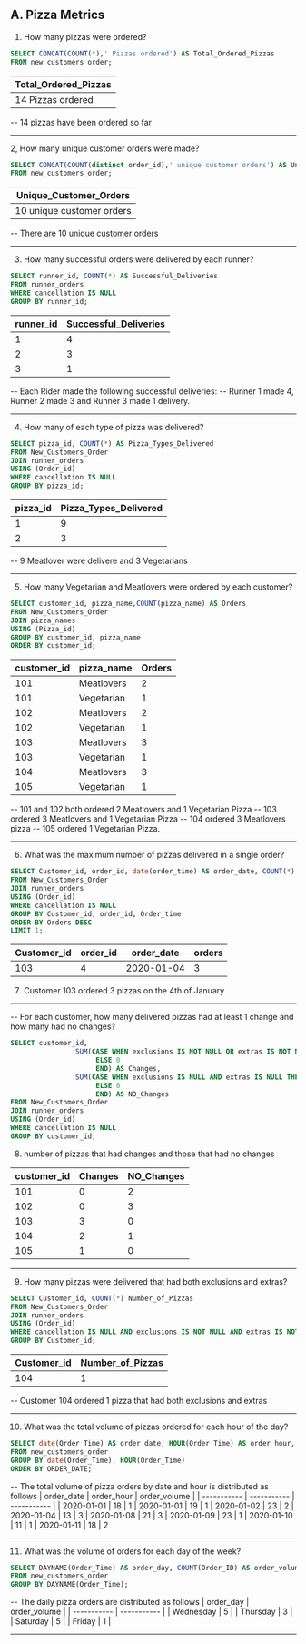 ## A. Pizza Metrics

1. How many pizzas were ordered?
```sql
SELECT CONCAT(COUNT(*),' Pizzas ordered') AS Total_Ordered_Pizzas
FROM new_customers_order;
```
| Total_Ordered_Pizzas | 
| ----------- | 
| 14 Pizzas ordered | 

-- 14 pizzas have been ordered so far

---

2, How many unique customer orders were made?
```sql
SELECT CONCAT(COUNT(distinct order_id),' unique customer orders') AS Unique_Customer_Orders
FROM new_customers_order;
```
| Unique_Customer_Orders | 
| ----------- | 
| 10 unique customer orders |

-- There are 10 unique customer orders

---

3. How many successful orders were delivered by each runner?
```sql
SELECT runner_id, COUNT(*) AS Successful_Deliveries
FROM runner_orders
WHERE cancellation IS NULL
GROUP BY runner_id;
```
|runner_id | Successful_Deliveries|
| ----------- | ----------- |
|1	| 4  |
|2	| 3  |
|3	| 1  |

-- Each Rider made the following successful deliveries:
-- Runner 1 made 4, Runner 2 made 3 and Runner 3 made 1 delivery.

---

4. How many of each type of pizza was delivered?
```sql
SELECT pizza_id, COUNT(*) AS Pizza_Types_Delivered
FROM New_Customers_Order
JOIN runner_orders
USING (Order_id)
WHERE cancellation IS NULL
GROUP BY pizza_id;
```
| pizza_id	| Pizza_Types_Delivered |
| ----------- | ----------- |
| 1 | 9 |
| 2| 3 |

-- 9 Meatlover were delivere and 3 Vegetarians 

---

5. How many Vegetarian and Meatlovers were ordered by each customer?
```sql
SELECT customer_id, pizza_name,COUNT(pizza_name) AS Orders
FROM New_Customers_Order
JOIN pizza_names
USING (Pizza_id)
GROUP BY customer_id, pizza_name
ORDER BY customer_id;

```
| customer_id| pizza_name | 	Orders | 
| ----------- | ----------- | ----------- | 
| 101	| Meatlovers	| 2 | 
| 101	| Vegetarian	| 1 | 
| 102	| Meatlovers	| 2 | 
| 102	| Vegetarian	| 1 | 
| 103	| Meatlovers	| 3 | 
| 103	| Vegetarian	| 1 | 
| 104	| Meatlovers	| 3 | 
| 105	| Vegetarian	| 1 | 

-- 101 and 102 both ordered 2 Meatlovers and 1 Vegetarian Pizza
-- 103 ordered 3 Meatlovers and 1 Vegetarian Pizza
-- 104 ordered 3 Meatlovers pizza
-- 105 ordered 1 Vegetarian Pizza. 

---

6. What was the maximum number of pizzas delivered in a single order?
```sql
SELECT Customer_id, order_id, date(order_time) AS order_date, COUNT(*) AS orders
FROM New_Customers_Order
JOIN runner_orders
USING (Order_id)
WHERE cancellation IS NULL
GROUP BY Customer_id, order_id, Order_time
ORDER BY Orders DESC
LIMIT 1;
```
| Customer_id	| order_id	| order_date	| orders |
| ----------- | ----------- | ----------- | ----------- | 
| 103	| 4	| 2020-01-04	| 3 |

7. Customer 103 ordered 3 pizzas on the 4th of January

---

-- For each customer, how many delivered pizzas had at least 1 change and how many had no changes?
```sql
SELECT customer_id, 
				SUM(CASE WHEN exclusions IS NOT NULL OR extras IS NOT NULL THEN 1
					 ELSE 0
                     END) AS Changes, 
				SUM(CASE WHEN exclusions IS NULL AND extras IS NULL THEN 1
					 ELSE 0
                     END) AS NO_Changes
FROM New_Customers_Order
JOIN runner_orders
USING (Order_id)
WHERE cancellation IS NULL
GROUP BY customer_id;
```

8. number of pizzas that had changes and those that had no changes

| customer_id |	Changes | NO_Changes |
| ----------- | ----------- | ----------- | 
| 101	| 0	| 2 |
| 102	| 0	| 3 |
| 103	| 3	| 0 |
| 104	| 2	| 1 |
| 105	| 1	| 0 |

---

9. How many pizzas were delivered that had both exclusions and extras?
```sql
SELECT Customer_id, COUNT(*) Number_of_Pizzas
FROM New_Customers_Order
JOIN runner_orders
USING (Order_id)
WHERE cancellation IS NULL AND exclusions IS NOT NULL AND extras IS NOT NULL
GROUP BY Customer_id;
```

| Customer_id | Number_of_Pizzas |
| ----------- | ----------- |
| 104	| 1 |

-- Customer 104 ordered 1 pizza that had both exclusions and extras 

---

10. What was the total volume of pizzas ordered for each hour of the day?
```sql
SELECT date(Order_Time) AS order_date, HOUR(Order_Time) AS order_hour, COUNT(Order_ID) AS order_volume
FROM new_customers_order
GROUP BY date(Order_Time), HOUR(Order_Time)
ORDER BY ORDER_DATE;
```

-- The total volume of pizza orders by date and hour is distributed as follows
| order_date	| order_hour	| order_volume | 
| ----------- | ----------- | ----------- |
| 2020-01-01	| 18	| 1
| 2020-01-01	| 19	| 1
| 2020-01-02	| 23	| 2
| 2020-01-04	| 13	| 3
| 2020-01-08	| 21	| 3
| 2020-01-09	| 23	| 1
| 2020-01-10	| 11	| 1
| 2020-01-11	| 18	| 2

---

11. What was the volume of orders for each day of the week?
```sql
SELECT DAYNAME(Order_Time) AS order_day, COUNT(Order_ID) AS order_volume
FROM new_customers_order
GROUP BY DAYNAME(Order_Time);
```

-- The daily pizza orders are distributed as follows
| order_day | order_volume |
| ----------- | ----------- | 
| Wednesday	| 5 |
| Thursday	| 3 |
| Saturday	| 5 |
| Friday	| 1 |


---
